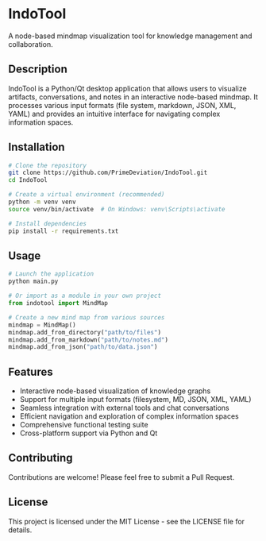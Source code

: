 # IndoTool

A node-based mindmap visualization tool for knowledge management and collaboration.

## Description

IndoTool is a Python/Qt desktop application that allows users to visualize artifacts, conversations, and notes in an interactive node-based mindmap. It processes various input formats (file system, markdown, JSON, XML, YAML) and provides an intuitive interface for navigating complex information spaces.

## Installation

```bash
# Clone the repository
git clone https://github.com/PrimeDeviation/IndoTool.git
cd IndoTool

# Create a virtual environment (recommended)
python -m venv venv
source venv/bin/activate  # On Windows: venv\Scripts\activate

# Install dependencies
pip install -r requirements.txt
```

## Usage

```python
# Launch the application
python main.py

# Or import as a module in your own project
from indotool import MindMap

# Create a new mind map from various sources
mindmap = MindMap()
mindmap.add_from_directory("path/to/files")
mindmap.add_from_markdown("path/to/notes.md")
mindmap.add_from_json("path/to/data.json")
```

## Features

- Interactive node-based visualization of knowledge graphs
- Support for multiple input formats (filesystem, MD, JSON, XML, YAML)
- Seamless integration with external tools and chat conversations
- Efficient navigation and exploration of complex information spaces
- Comprehensive functional testing suite
- Cross-platform support via Python and Qt

## Contributing

Contributions are welcome! Please feel free to submit a Pull Request.

## License

This project is licensed under the MIT License - see the LICENSE file for details.